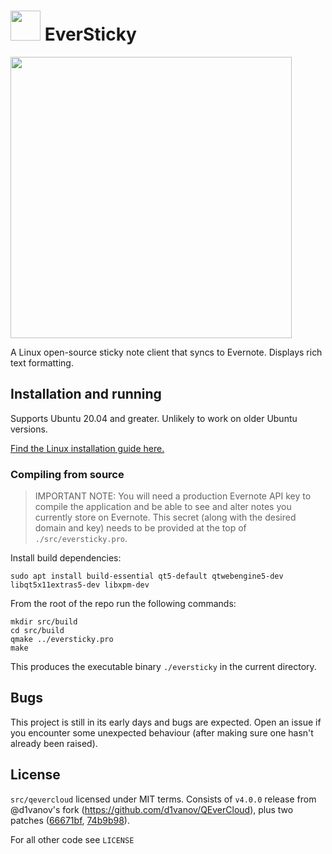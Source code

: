 # <img src="https://i.imgur.com/A1SvZTi.png" width="48"> EverSticky

<img src="https://i.imgur.com/WzwJvRG.png" width="450">

A Linux open-source sticky note client that syncs to Evernote. Displays rich text formatting.

## Installation and running

Supports Ubuntu 20.04 and greater. Unlikely to work on older Ubuntu versions.

[Find the Linux installation guide here.](https://eversticky.joeeey.com/install)

### Compiling from source

> IMPORTANT NOTE: You will need a production Evernote API key to compile the application and be able to see and alter notes you currently store on Evernote. This secret (along with the desired domain and key) needs to be provided at the top of `./src/eversticky.pro`.

Install build dependencies:
```
sudo apt install build-essential qt5-default qtwebengine5-dev libqt5x11extras5-dev libxpm-dev
```

From the root of the repo run the following commands:
```
mkdir src/build
cd src/build
qmake ../eversticky.pro
make
```
This produces the executable binary `./eversticky` in the current directory.

## Bugs
This project is still in its early days and bugs are expected. Open an issue if you encounter some unexpected behaviour (after making sure one hasn't already been raised).

## License
`src/qevercloud` licensed under MIT terms. Consists of `v4.0.0` release from @d1vanov's fork (https://github.com/d1vanov/QEverCloud), plus two patches ([66671bf](https://github.com/itsmejoeeey/eversticky/commit/66671bf4ffc03c4d7ed64227249971be2b35a492), [74b9b98](https://github.com/itsmejoeeey/eversticky/commit/74b9b98d67a9370a34e9b0d0a073482c0657bb3f)).

For all other code see `LICENSE`
